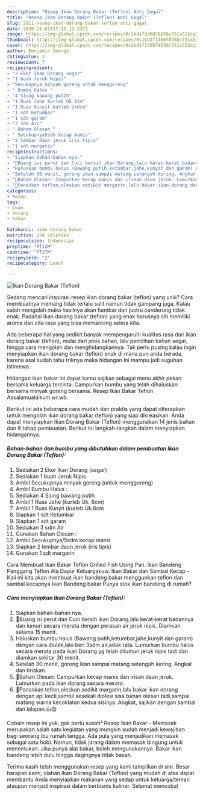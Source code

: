 ```yaml
---
description: "Resep Ikan Dorang Bakar (Teflon) Anti Gagal"
title: "Resep Ikan Dorang Bakar (Teflon) Anti Gagal"
slug: 2811-resep-ikan-dorang-bakar-teflon-anti-gagal
date: 2020-11-01T17:15:12.237Z
image: https://img-global.cpcdn.com/recipes/0c1bd1f336078550/751x532cq70/ikan-dorang-bakar-teflon-foto-resep-utama.jpg
thumbnail: https://img-global.cpcdn.com/recipes/0c1bd1f336078550/751x532cq70/ikan-dorang-bakar-teflon-foto-resep-utama.jpg
cover: https://img-global.cpcdn.com/recipes/0c1bd1f336078550/751x532cq70/ikan-dorang-bakar-teflon-foto-resep-utama.jpg
author: Benjamin George
ratingvalue: 3
reviewcount: 7
recipeingredient:
- "2 Ekor Ikan Dorang segar"
- "1 buah Jeruk Nipis"
- "Secukupnya minyak goreng untuk menggoreng"
- " Bumbu Halus "
- "4 Siung bawang putih"
- "1 Ruas Jahe kurleb Uk 6cm"
- "1 Ruas Kunyit kurleb Uk6cm"
- "1 sdt Ketumbar"
- "1 sdt garam"
- "3 sdm Air"
- " Bahan Olesan "
- " Secukupnya5sdm kecap manis"
- "2 lembar daun jeruk iris tipis"
- "1 sdt margarin"
recipeinstructions:
- "Siapkan bahan-bahan nya."
- "🍴Buang isi perut dan Cuci bersih ikan Dorang,lalu kerat-kerat badannya dan lumuri secara merata dengan perasan air jeruk nipis. Diamkan selama 15 menit."
- "Haluskan bumbu halus (Bawang putih,ketumbar,jahe,kunyit dan garam) dengan cara diulek,lalu beri 3sdm air,aduk rata. Lumurkan bumbu halus secara merata pada ikan Dorang yg telah dilumuri jeruk nipis tadi dan diamkan sekitar 30 menit."
- "Setelah 30 menit, goreng ikan sampai matang setengah kering. Angkat dan tiriskan."
- "🍴Bahan Olesan: Campurkan kecap manis dan irisan daun jeruk. Lumurkan pada ikan dorang secara merata."
- "🍴Panaskan teflon,oleskan sedikit margarin,lalu bakar ikan dorang dengan api kecil,sambil sesekali diolesi sisa bahan olesan tadi,sampai matang warna kecoklatan kedua sisinya. Angkat, sajikan dengan sambal dan lalapan.👍😋"
categories:
- Resep
tags:
- ikan
- dorang
- bakar

katakunci: ikan dorang bakar 
nutrition: 234 calories
recipecuisine: Indonesian
preptime: "PT12M"
cooktime: "PT37M"
recipeyield: "2"
recipecategory: Lunch

---
```



![Ikan Dorang Bakar (Teflon)](https://img-global.cpcdn.com/recipes/0c1bd1f336078550/751x532cq70/ikan-dorang-bakar-teflon-foto-resep-utama.jpg)

Sedang mencari inspirasi resep ikan dorang bakar (teflon) yang unik? Cara membuatnya memang tidak terlalu sulit namun tidak gampang juga. Kalau salah mengolah maka hasilnya akan hambar dan justru cenderung tidak enak. Padahal ikan dorang bakar (teflon) yang enak harusnya sih memiliki aroma dan cita rasa yang bisa memancing selera kita.

Ada beberapa hal yang sedikit banyak mempengaruhi kualitas rasa dari ikan dorang bakar (teflon), mulai dari jenis bahan, lalu pemilihan bahan segar, hingga cara mengolah dan menghidangkannya. Tak perlu pusing kalau ingin menyiapkan ikan dorang bakar (teflon) enak di mana pun anda berada, karena asal sudah tahu triknya maka hidangan ini mampu jadi suguhan istimewa.

Hidangan ikan bakar ini dapat kamu sajikan sebagai menu akhir pekan bersama keluarga tercinta. Campurkan bumbu yang telah dihaluskan bersama minyak goreng bersama. Resep Ikan Bakar Teflon Assalamualaikum wr.wb.


Berikut ini ada beberapa cara mudah dan praktis yang dapat diterapkan untuk mengolah ikan dorang bakar (teflon) yang siap dikreasikan. Anda dapat menyiapkan Ikan Dorang Bakar (Teflon) menggunakan 14 jenis bahan dan 6 tahap pembuatan. Berikut ini langkah-langkah dalam menyiapkan hidangannya.

<!--inarticleads1-->

##### Bahan-bahan dan bumbu yang dibutuhkan dalam pembuatan Ikan Dorang Bakar (Teflon):

1. Sediakan 2 Ekor Ikan Dorang (segar)
1. Sediakan 1 buah Jeruk Nipis
1. Ambil Secukupnya minyak goreng (untuk menggoreng)
1. Ambil  Bumbu Halus :
1. Sediakan 4 Siung bawang putih
1. Ambil 1 Ruas Jahe (kurleb Uk. 6cm)
1. Ambil 1 Ruas Kunyit (kurleb Uk.6cm
1. Siapkan 1 sdt Ketumbar
1. Siapkan 1 sdt garam
1. Sediakan 3 sdm Air
1. Gunakan  Bahan Olesan :
1. Ambil  Secukupnya/5sdm kecap manis
1. Siapkan 2 lembar daun jeruk (iris tipis)
1. Gunakan 1 sdt margarin


Cara Membuat Ikan Bakar Teflon Grilled Fish Using Pan. Ikan Bandeng Panggang Teflon Ala Dapur Keluargakuw. Ikan Bakar dan Sambal Kecap - Kali ini kita akan membuat ikan bandeng bakar menggunkan teflon dan sambal kecapnya Ikan Bandeng bakar Punya stok ikan bandeng di rumah? 

<!--inarticleads2-->

##### Cara menyiapkan Ikan Dorang Bakar (Teflon):

1. Siapkan bahan-bahan nya.
1. 🍴Buang isi perut dan Cuci bersih ikan Dorang,lalu kerat-kerat badannya dan lumuri secara merata dengan perasan air jeruk nipis. Diamkan selama 15 menit.
1. Haluskan bumbu halus (Bawang putih,ketumbar,jahe,kunyit dan garam) dengan cara diulek,lalu beri 3sdm air,aduk rata. Lumurkan bumbu halus secara merata pada ikan Dorang yg telah dilumuri jeruk nipis tadi dan diamkan sekitar 30 menit.
1. Setelah 30 menit, goreng ikan sampai matang setengah kering. Angkat dan tiriskan.
1. 🍴Bahan Olesan: Campurkan kecap manis dan irisan daun jeruk. Lumurkan pada ikan dorang secara merata.
1. 🍴Panaskan teflon,oleskan sedikit margarin,lalu bakar ikan dorang dengan api kecil,sambil sesekali diolesi sisa bahan olesan tadi,sampai matang warna kecoklatan kedua sisinya. Angkat, sajikan dengan sambal dan lalapan.👍😋


Cobain resep ini yuk, gak perlu susah² Resep Ikan Bakar - Memasak merupakan salah satu kegiatan yang mungkin sudah menjadi kewajiban bagi seorang ibu rumah tangga. Ada pula yang menjadikan memasak sebagai satu hobi. Namun, tidak jarang dalam memasak bingung untuk menentukan. Jika punya alat bakar, boleh mengunakannya. Bakar ikan bandeng lebih dulu hingga dagingnya tidak basah. 

Terima kasih telah menggunakan resep yang kami tampilkan di sini. Besar harapan kami, olahan Ikan Dorang Bakar (Teflon) yang mudah di atas dapat membantu Anda menyiapkan makanan yang sedap untuk keluarga/teman ataupun menjadi inspirasi dalam berbisnis kuliner. Selamat mencoba!

